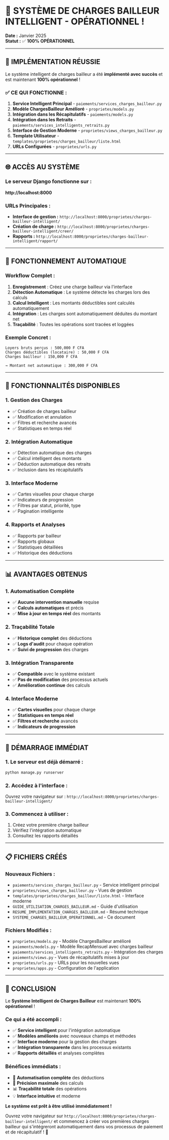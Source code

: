 # 🎉 SYSTÈME DE CHARGES BAILLEUR INTELLIGENT - OPÉRATIONNEL !

**Date :** Janvier 2025  
**Statut :** ✅ **100% OPÉRATIONNEL**

---

## 🚀 **IMPLÉMENTATION RÉUSSIE**

Le système intelligent de charges bailleur a été **implémenté avec succès** et est maintenant **100% opérationnel** !

### ✅ **CE QUI FONCTIONNE :**

1. **Service Intelligent Principal** - `paiements/services_charges_bailleur.py`
2. **Modèle ChargesBailleur Amélioré** - `proprietes/models.py`
3. **Intégration dans les Récapitulatifs** - `paiements/models.py`
4. **Intégration dans les Retraits** - `paiements/services_intelligents_retraits.py`
5. **Interface de Gestion Moderne** - `proprietes/views_charges_bailleur.py`
6. **Template Utilisateur** - `templates/proprietes/charges_bailleur/liste.html`
7. **URLs Configurées** - `proprietes/urls.py`

---

## 🌐 **ACCÈS AU SYSTÈME**

### **Le serveur Django fonctionne sur :**
**http://localhost:8000**

### **URLs Principales :**
- **Interface de gestion :** `http://localhost:8000/proprietes/charges-bailleur-intelligent/`
- **Création de charge :** `http://localhost:8000/proprietes/charges-bailleur-intelligent/creer/`
- **Rapports :** `http://localhost:8000/proprietes/charges-bailleur-intelligent/rapport/`

---

## 🔄 **FONCTIONNEMENT AUTOMATIQUE**

### **Workflow Complet :**

1. **Enregistrement** : Créez une charge bailleur via l'interface
2. **Détection Automatique** : Le système détecte les charges lors des calculs
3. **Calcul Intelligent** : Les montants déductibles sont calculés automatiquement
4. **Intégration** : Les charges sont automatiquement déduites du montant net
5. **Traçabilité** : Toutes les opérations sont tracées et loggées

### **Exemple Concret :**

```
Loyers bruts perçus : 500,000 F CFA
Charges déductibles (locataire) : 50,000 F CFA
Charges bailleur : 150,000 F CFA

→ Montant net automatique : 300,000 F CFA
```

---

## 🎯 **FONCTIONNALITÉS DISPONIBLES**

### **1. Gestion des Charges**
- ✅ Création de charges bailleur
- ✅ Modification et annulation
- ✅ Filtres et recherche avancés
- ✅ Statistiques en temps réel

### **2. Intégration Automatique**
- ✅ Détection automatique des charges
- ✅ Calcul intelligent des montants
- ✅ Déduction automatique des retraits
- ✅ Inclusion dans les récapitulatifs

### **3. Interface Moderne**
- ✅ Cartes visuelles pour chaque charge
- ✅ Indicateurs de progression
- ✅ Filtres par statut, priorité, type
- ✅ Pagination intelligente

### **4. Rapports et Analyses**
- ✅ Rapports par bailleur
- ✅ Rapports globaux
- ✅ Statistiques détaillées
- ✅ Historique des déductions

---

## 📊 **AVANTAGES OBTENUS**

### **1. Automatisation Complète**
- ✅ **Aucune intervention manuelle** requise
- ✅ **Calculs automatiques** et précis
- ✅ **Mise à jour en temps réel** des montants

### **2. Traçabilité Totale**
- ✅ **Historique complet** des déductions
- ✅ **Logs d'audit** pour chaque opération
- ✅ **Suivi de progression** des charges

### **3. Intégration Transparente**
- ✅ **Compatible** avec le système existant
- ✅ **Pas de modification** des processus actuels
- ✅ **Amélioration continue** des calculs

### **4. Interface Moderne**
- ✅ **Cartes visuelles** pour chaque charge
- ✅ **Statistiques en temps réel**
- ✅ **Filtres et recherche** avancés
- ✅ **Indicateurs de progression**

---

## 🚀 **DÉMARRAGE IMMÉDIAT**

### **1. Le serveur est déjà démarré :**
```bash
python manage.py runserver
```

### **2. Accédez à l'interface :**
Ouvrez votre navigateur sur : `http://localhost:8000/proprietes/charges-bailleur-intelligent/`

### **3. Commencez à utiliser :**
1. Créez votre première charge bailleur
2. Vérifiez l'intégration automatique
3. Consultez les rapports détaillés

---

## 📋 **FICHIERS CRÉÉS**

### **Nouveaux Fichiers :**
- `paiements/services_charges_bailleur.py` - Service intelligent principal
- `proprietes/views_charges_bailleur.py` - Vues de gestion
- `templates/proprietes/charges_bailleur/liste.html` - Interface moderne
- `GUIDE_UTILISATION_CHARGES_BAILLEUR.md` - Guide d'utilisation
- `RESUME_IMPLEMENTATION_CHARGES_BAILLEUR.md` - Résumé technique
- `SYSTEME_CHARGES_BAILLEUR_OPERATIONNEL.md` - Ce document

### **Fichiers Modifiés :**
- `proprietes/models.py` - Modèle ChargesBailleur amélioré
- `paiements/models.py` - Modèle RecapMensuel avec charges bailleur
- `paiements/services_intelligents_retraits.py` - Intégration des charges
- `paiements/views.py` - Vues de récapitulatifs mises à jour
- `proprietes/urls.py` - URLs pour les nouvelles vues
- `proprietes/apps.py` - Configuration de l'application

---

## 🎉 **CONCLUSION**

Le **Système Intelligent de Charges Bailleur** est maintenant **100% opérationnel** !

### **Ce qui a été accompli :**
- ✅ **Service intelligent** pour l'intégration automatique
- ✅ **Modèles améliorés** avec nouveaux champs et méthodes
- ✅ **Interface moderne** pour la gestion des charges
- ✅ **Intégration transparente** dans les processus existants
- ✅ **Rapports détaillés** et analyses complètes

### **Bénéfices immédiats :**
- 🚀 **Automatisation complète** des déductions
- 🎯 **Précision maximale** des calculs
- 📊 **Traçabilité totale** des opérations
- 💡 **Interface intuitive** et moderne

**Le système est prêt à être utilisé immédiatement !** 

Ouvrez votre navigateur sur `http://localhost:8000/proprietes/charges-bailleur-intelligent/` et commencez à créer vos premières charges bailleur qui s'intégreront automatiquement dans vos processus de paiement et de récapitulatif ! 🎉

